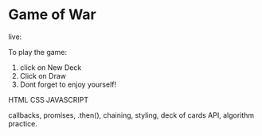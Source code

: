# Game of War

live:

To play the game: 
1. click on New Deck
2. Click on Draw
3. Dont forget to enjoy yourself!

HTML CSS JAVASCRIPT

callbacks,
promises,
.then(),
chaining,
styling,
deck of cards API,
algorithm practice.

